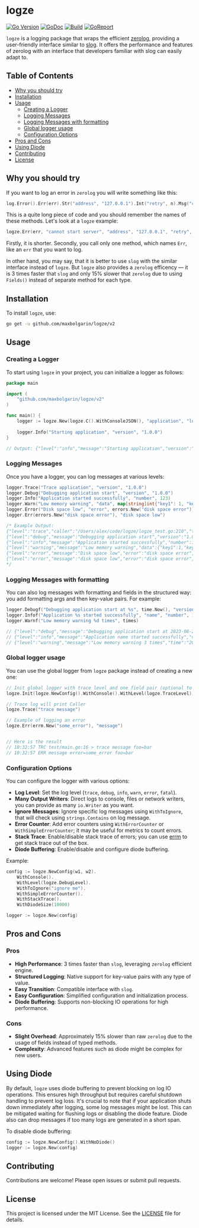 # logze

[![Go Version][version-img]][doc] [![GoDoc][doc-img]][doc] [![Build][ci-img]][ci] [![GoReport][report-img]][report]

`logze` is a logging package that wraps the efficient [zerolog](https://github.com/rs/zerolog), providing a user-friendly interface similar to [slog](https://pkg.go.dev/golang.org/x/exp/slog). It offers the performance and features of zerolog with an interface that developers familiar with slog can easily adapt to.


## Table of Contents

- [Why you should try](#why-you-should-try)
- [Installation](#installation)
- [Usage](#usage)
  - [Creating a Logger](#creating-a-logger)
  - [Logging Messages](#logging-messages)
  - [Logging Messages with formatting](#logging-messages-with-formatting)
  - [Global logger usage](#global-logger-usage)
  - [Configuration Options](#configuration-options)
- [Pros and Cons](#pros-and-cons)
- [Using Diode](#using-diode)
- [Contributing](#contributing)
- [License](#license)


## Why you should try

If you want to log an error in `zerolog` you will write something like this:

```go
log.Error().Err(err).Str("address", "127.0.0.1").Int("retry", n).Msg("cannot start server")
```

This is a quite long piece of code and you should remember the names of these methods. Let's look at a `logze` example:

```go
logze.Err(err, "cannot start server", "address", "127.0.0.1", "retry", n)
```

Firstly, it is shorter. Secondly, you call only one method, which names `Err`, like an `err` that you want to log.

In other hand, you may say, that it is better to use `slog` with the similar interface instead of `logze`. But `logze` also provides a `zerolog` efficency — it is 3 times faster that `slog` and only 15% slower that `zerolog` due to using `Fields()` instead of separate method for each type.



## Installation

To install `logze`, use:

```bash
go get -u github.com/maxbolgarin/logze/v2
```


## Usage

### Creating a Logger

To start using `logze` in your project, you can initialize a logger as follows:

```go
package main

import (
	"github.com/maxbolgarin/logze/v2"
)

func main() {
	logger := logze.New(logze.C().WithConsoleJSON(), "application", "logze-example")
	
	logger.Info("Starting application", "version", "1.0.0")
}

// Output: {"level":"info","message":"Starting application","version":"1.0.0","application":"logze-example","time":"2023-08-24T15:30:00Z"}
```


### Logging Messages

Once you have a logger, you can log messages at various levels:

```go
logger.Trace("Trace application", "version", "1.0.0")
logger.Debug("Debugging application start", "version", "1.0.0") 
logger.Info("Application started successfully", "number", 123) 
logger.Warn("Low memory warning", "data", map[string]int{"key1": 1, "key2": 2}) 
logger.Error("Disk space low", "error", errors.New("disk space error")) 
logger.Err(errors.New("disk space error"), "disk space low") 

/* Example Output:
{"level":"trace","caller":"/Users/alex/code/logze/logze_test.go:210","time":"2024-12-12T17:24:24+03:00","message":"Trace application","version":"1.0.0"}
{"level":"debug","message":"Debugging application start","version":"1.0.0","time":"2023-08-24T15:30:00Z"}
{"level":"info","message":"Application started successfully","number":123,"time":"2023-08-24T15:30:00Z"}
{"level":"warning","message":"Low memory warning","data":{"key1":1,"key2":2},"time":"2023-08-24T15:30:00Z"}
{"level":"error","message":"Disk space low","error":"disk space error","time":"2023-08-24T15:30:00Z"}
{"level":"error","message":"disk space low","error":"disk space error","time":"2023-08-24T15:30:00Z"}
*/
```


### Logging Messages with formatting

You can also log messages with formatting and fields in the structured way: you add formatting args and then key-value pairs. For example:

```go
logger.Debugf("Debugging application start at %s", time.Now(), "version", "1.0.0")
logger.Infof("Application %s started successfully", "name", "number", 123)
logger.Warnf("Low memory warning %d times", times)

// {"level":"debug","message":"Debugging application start at 2023-08-24T15:30:00Z","version":"1.0.0","time":"2023-08-24T15:30:00Z"}
// {"level":"info","message":"Application name started successfully","number":123,"time":"2023-08-24T15:30:00Z"}
// {"level":"warning","message":"Low memory warning 3 times","time":"2023-08-24T15:30:00Z"}
```


### Global logger usage

You can use the global logger from `logze` package instead of creating a new one:

```go
// Init global logger with trace level and one field pair (optional to provide options and fields)
logze.Init(logze.NewConfig().WithConsole().WithLevel(logze.TraceLevel), "foo", "bar")

// Trace log will print Caller
logze.Trace("trace message")

// Example of logging an error
logze.Err(errm.New("some_error"), "message")


// Here is the result	
// 10:32:57 TRC test/main.go:16 > trace message foo=bar
// 10:32:57 ERR message error=some_error foo=bar
```


### Configuration Options

You can configure the logger with various options:

- **Log Level**: Set the log level (`trace`, `debug`, `info`, `warn`, `error`, `fatal`).
- **Many Output Writers**: Direct logs to console, files or network writers, you can provide as many `io.Writer` as you want.
- **Ignore Messages**: Ignore specific log messages using `WithToIgnore`, that will check using `strings.Contains` on log message.
- **Error Counter**: Add error counters using `WithErrorCounter` or `WithSimpleErrorCounter`; it may be useful for metrics to count errors.
- **Stack Trace**: Enable/disable stack trace of errors; you can use [errm](https://github.com/maxbolgarin/errm) to get stack trace out of the box.
- **Diode Buffering**: Enable/disable and configure diode buffering.

Example:

```go
config := logze.NewConfig(w1, w2).
    WithConsole().
	WithLevel(logze.DebugLevel).
	WithToIgnore("ignore me").
	WithSimpleErrorCounter().
    WithStackTrace().
	WithDiodeSize(10000)

logger := logze.New(config)
```


## Pros and Cons

### Pros

- **High Performance**: 3 times faster than `slog`, leveraging `zerolog` efficient engine.
- **Structured Logging**: Native support for key-value pairs with any type of value.
- **Easy Transition**: Compatible interface with `slog`.
- **Easy Configuration**: Simplified configuration and initialization process.
- **Diode Buffering**: Supports non-blocking IO operations for high performance.

### Cons

- **Slight Overhead**: Approximately 15% slower than raw `zerolog` due to the usage of fields instead of typed methods.
- **Complexity**: Advanced features such as diode might be complex for new users.


## Using Diode 

By default, `logze` uses diode buffering to prevent blocking on log IO operations. This ensures high throughput but requires careful shutdown handling to prevent log loss. It's crucial to note that if your application shuts down immediately after logging, some log messages might be lost. This can be mitigated waiting for flushing logs or disabling the diode feature. Diode also can drop messages if too many logs are generated in a short span. 

To disable diode buffering:

```go
config := logze.NewConfig().WithNoDiode()
logger := logze.New(config)
```


## Contributing

Contributions are welcome! Please open issues or submit pull requests.

## License

This project is licensed under the MIT License. See the [LICENSE](LICENSE) file for details.


[version-img]: https://img.shields.io/badge/Go-%3E%3D%201.19-%23007d9c
[doc-img]: https://pkg.go.dev/badge/github.com/maxbolgarin/logze
[doc]: https://pkg.go.dev/github.com/maxbolgarin/logze
[ci-img]: https://github.com/maxbolgarin/logze/actions/workflows/go.yml/badge.svg
[ci]: https://github.com/maxbolgarin/logze/actions
[report-img]: https://goreportcard.com/badge/github.com/maxbolgarin/logze
[report]: https://goreportcard.com/report/github.com/maxbolgarin/logze
